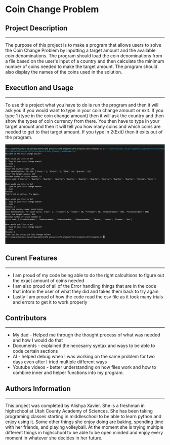# Coin Change Problem

## Project Description
---
The purpose of this project is to make a program that allows users to solve the Coin Change Problem by inputting a target amount and the available coin denominations. The program should load the coin denominations from a file based on the user's input of a country and then calculate the minimum number of coins needed to make the target amount. The program should also display the names of the coins used in the solution. 

## Execution and Usage
---
To use this project what you have to do is run the program and then it will ask you if you would want to type in your coin change amount or exit. If you type 1 (type in the coin change amount) then it will ask the country and then show the types of coin currency from there. You then have to type in your target amount and then it will tell you how many coins and which coins are needed to get to that target amount. If you type in 2(Exit) then it exits out of the program.

![image](Coin_Change_Problem\images\coin_change.png)

## Curent Features
---
+ I am proud of my code being able to do the right calcultions to figure out the exact amount of coins needed
+ I am also proud of all of the Error handling things that are in the code that inform the user of what they did and takes them back to try again 
+ Lastly I am proud of how the code read the csv file as it took many trials and errors to get it to work properly


## Contributors
---
+ My dad - Helped me through the thought process of what was needed and how I would do that 
+ Documents - explained the necesarry syntax and ways to be able to code certain sections
+ AI - helped debug when I was working on the same problem for two days even after I tried multiple different ways  
+ Youtube videos - better understanding on how files work and how to combine inner and helper functions into my program.

## Authors Information
---
This project was completed by Alishya Xavier. She is a freshman in highschool at Utah County Academy of Sciences. She has been taking programing classes starting in middleschool to be able to learn python and enjoy using it. Some other things she enjoy doing are baking, spending time with her friends, and playing volleyball. At the moment she is trying multiple different things in highschool to be able to be open minded and enjoy every moment in whatever she decides in her future. 
